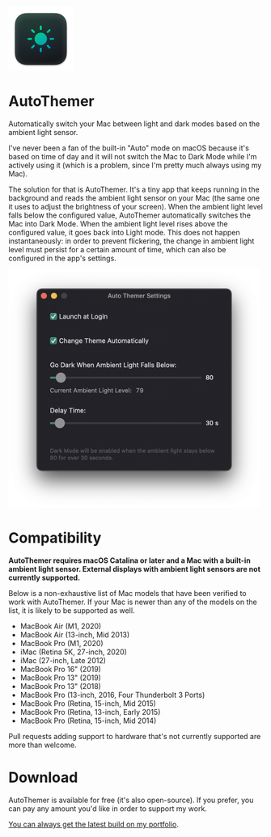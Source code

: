 <img src="./Assets/icon-small.png" width="128">

# AutoThemer

Automatically switch your Mac between light and dark modes based on the ambient light sensor.

I've never been a fan of the built-in "Auto" mode on macOS because it's based on time of day and it will not switch the Mac to Dark Mode while I'm actively using it (which is a problem, since I'm pretty much always using my Mac).

The solution for that is AutoThemer. It's a tiny app that keeps running in the background and reads the ambient light sensor on your Mac (the same one it uses to adjust the brightness of your screen). When the ambient light level falls below the configured value, AutoThemer automatically switches the Mac into Dark Mode. When the ambient light level rises above the configured value, it goes back into Light mode. This does not happen instantaneously: in order to prevent flickering, the change in ambient light level must persist for a certain amount of time, which can also be configured in the app's settings.

<img src="./Assets/screenshot3.png" width="497">

# Compatibility

**AutoThemer requires macOS Catalina or later and a Mac with a built-in ambient light sensor. External displays with ambient light sensors are not currently supported.**

Below is a non-exhaustive list of Mac models that have been verified to work with AutoThemer. If your Mac is newer than any of the models on the list, it is likely to be supported as well.

- MacBook Air (M1, 2020)
- MacBook Air (13-inch, Mid 2013)
- MacBook Pro (M1, 2020)
- iMac (Retina 5K, 27-inch, 2020)
- iMac (27-inch, Late 2012)
- MacBook Pro 16" (2019)
- MacBook Pro 13" (2019)
- MacBook Pro 13" (2018)
- MacBook Pro (13-inch, 2016, Four Thunderbolt 3 Ports)
- MacBook Pro (Retina, 15-inch, Mid 2015)
- MacBook Pro (Retina, 13-inch, Early 2015)
- MacBook Pro (Retina, 15-inch, Mid 2014)

Pull requests adding support to hardware that's not currently supported are more than welcome.

# Download

AutoThemer is available for free (it's also open-source). If you prefer, you can pay any amount you'd like in order to support my work.

[You can always get the latest build on my portfolio](https://chaitanyap.tech#project).
